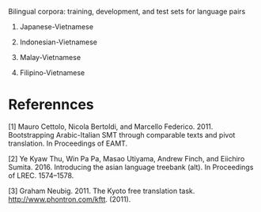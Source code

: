 Bilingual corpora: training, development, and test sets for language pairs

1. Japanese-Vietnamese

2. Indonesian-Vietnamese

3. Malay-Vietnamese

4. Filipino-Vietnamese


# Referennces

[1] Mauro Cettolo, Nicola Bertoldi, and Marcello Federico. 2011. Bootstrapping Arabic-Italian SMT through comparable texts and pivot translation. In Proceedings of EAMT.

[2] Ye Kyaw Thu, Win Pa Pa, Masao Utiyama, Andrew Finch, and Eiichiro Sumita. 2016. Introducing the asian language treebank (alt). In Proceedings of LREC. 1574–1578.

[3] Graham Neubig. 2011. The Kyoto free translation task. http://www.phontron.com/kftt. (2011).
